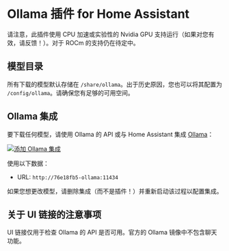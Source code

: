 # Ollama 插件 for Home Assistant

请注意，此插件使用 CPU 加速或实验性的 Nvidia GPU 支持运行（如果对您有效，请反馈！）。对于 ROCm 的支持仍在待定中。

## 模型目录

所有下载的模型默认存储在 `/share/ollama`。出于历史原因，您也可以将其配置为 `/config/ollama`。请确保您有足够的可用空间。

## Ollama 集成

要下载任何模型，请使用 Ollama 的 API 或与 Home Assistant 集成 [Ollama](https://www.home-assistant.io/integrations/ollama/)：

[![添加 Ollama 集成](https://my.home-assistant.io/badges/brand.svg)](https://my.home-assistant.io/redirect/config_flow_start/?domain=ollama)

使用以下数据：

- URL: `http://76e18fb5-ollama:11434`

如果您想更改模型，请删除集成（而不是插件！）并重新启动该过程以配置集成。

## 关于 UI 链接的注意事项

UI 链接仅用于检查 Ollama 的 API 是否可用。官方的 Ollama 镜像中不包含聊天功能。